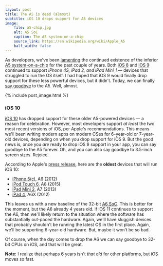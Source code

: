 ```yaml
---
layout: post
title: The A5 is dead (almost)
subtitle: iOS 10 drops support for A5 devices
image:
    file: a5-chip.jpg
    alt: A5 SoC
    caption: The A5 system-on-a-chip
    source_link: https://en.wikipedia.org/wiki/Apple_A5
    half_width: false
---
```


As developers, we've been [lamenting](http://arstechnica.com/apple/2015/09/ios-9-on-the-ipad-2-not-worse-than-ios-8-but-missing-many-features/) the continued existence of the inferior [A5 system-on-a-chip](https://en.wikipedia.org/wiki/Apple_A5) for the past couple of years. Both [iOS 8](https://en.wikipedia.org/wiki/IOS_8) and [iOS 9](https://en.wikipedia.org/wiki/IOS_9) continued to support *iPhone 4S, iPad 2, and iPad Mini 1* &mdash; devices that struggled to run the OS itself. I had hoped that iOS 9 would finally drop support for these less powerful devices, but it didn't. Today, we can finally [say goodbye](http://arstechnica.com/apple/2016/06/goodbye-a5-ios-10-ends-support-for-iphone-4s-ipad-2-and-more/) to the A5. Well, almost.

<!--excerpt-->

{% include post_image.html %}

### iOS 10

[iOS 10](http://www.apple.com/ios/ios10-preview/) has dropped support for these older A5-powered devices &mdash; a reason for celebration. However, most developers support *at least* the two most recent versions of iOS, per Apple's recommendations. This means we'll been writing modern apps on modern OSes for 6-year-old or 7-year-old devices, depending on when you drop support for iOS 9. But the good news is, once you *are* ready to drop iOS 9 support in your app, you can say goodbye to the A5 forever. Oh, and you can also say goodbye to 3.5-inch screen sizes. Rejoice.

According to Apple's [press release](http://www.apple.com/newsroom/2016/06/apple-previews-ios-10-biggest-ios-release-ever.html), here are the **oldest** devices that will run iOS 10:

- [iPhone 5(c)](https://en.wikipedia.org/wiki/IPhone_5), A6 (2012)
- [iPod Touch 6](https://en.wikipedia.org/wiki/IPod_Touch_%286th_generation%29), A8 (2015)
- [iPad Mini 2](https://en.wikipedia.org/wiki/IPad_Mini_2), A7 (2013)
- [iPad 4](https://en.wikipedia.org/wiki/IPad_%284th_generation%29), A6X (2012)

This leaves us with a new baseline of the 32-bit [A6 SoC](https://en.wikipedia.org/wiki/Apple_A6). This is better for the moment, but the A6 already 4 years old. If iOS 11 continues to support the A6, then we'll likely return to the situation where the software has substantially out-paced the hardware. Again, we'll have sluggish devices that probably shouldn't be running the latest OS in the first place. Again, we'll be supporting 6-year-old hardware. But, maybe it won't be so bad.

Of course, when the day comes to drop the A6 we can say goodbye to 32-bit CPUs on iOS, and that will be great.

<span class="text-muted"><b>Note:</b> I realize that perhaps 6 years isn't <i>that old</i> for other platforms, but iOS moves so fast.</span>
